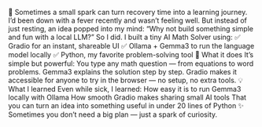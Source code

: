🌟 Sometimes a small spark can turn recovery time into a learning journey.
I’d been down with a fever recently and wasn’t feeling well. But instead of just resting, an idea popped into my mind:
“Why not build something simple and fun with a local LLM?”
So I did.
 I built a tiny AI Math Solver using:
 ✅ Gradio for an instant, shareable UI
 ✅ Ollama + Gemma3 to run the language model locally
 ✅ Python, my favorite problem-solving tool
🤖 What it does
It’s simple but powerful:
You type any math question — from equations to word problems.
Gemma3 explains the solution step by step.
Gradio makes it accessible for anyone to try in the browser — no setup, no extra tools.
💡 What I learned
Even while sick, I learned:
How easy it is to run Gemma3 locally with Ollama
How smooth Gradio makes sharing small AI tools
That you can turn an idea into something useful in under 20 lines of Python
✨ Sometimes you don’t need a big plan — just a spark of curiosity.
